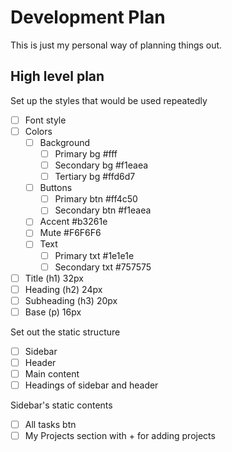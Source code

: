 # Development Plan

This is just my personal way of planning things out.

## High level plan

Set up the styles that would be used repeatedly

- [ ] Font style
- [ ] Colors
  - [ ] Background
    - [ ] Primary bg #fff
    - [ ] Secondary bg #f1eaea
    - [ ] Tertiary bg #ffd6d7
  - [ ] Buttons
    - [ ] Primary btn #ff4c50
    - [ ] Secondary btn #f1eaea
  - [ ] Accent #b3261e
  - [ ] Mute #F6F6F6
  - [ ] Text
    - [ ] Primary txt #1e1e1e
    - [ ] Secondary txt #757575
- [ ] Title (h1) 32px
- [ ] Heading (h2) 24px
- [ ] Subheading (h3) 20px
- [ ] Base (p) 16px

Set out the static structure

- [ ] Sidebar
- [ ] Header
- [ ] Main content
- [ ] Headings of sidebar and header

Sidebar's static contents

- [ ] All tasks btn
- [ ] My Projects section with + for adding projects

